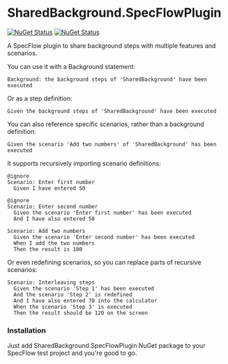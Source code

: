 # SharedBackground.SpecFlowPlugin

[![NuGet Status](http://img.shields.io/nuget/v/sharedbackground.specflowplugin.svg?style=flat)](https://www.nuget.org/packages/sharedbackground.specflowplugin/)
[![NuGet Status](http://img.shields.io/nuget/vpre/sharedbackground.specflowplugin.svg?style=flat)](https://www.nuget.org/packages/sharedbackground.specflowplugin/)

A SpecFlow plugin to share background steps with multiple features and scenarios.

You can use it with a Background statement:

```gherkin
Background: the background steps of 'SharedBackground' have been executed
```

Or as a step definition:

```gherkin
Given the background steps of 'SharedBackground' have been executed
```

You can also reference specific scenarios, rather than a background definition:

```gherkin
Given the scenario 'Add two numbers' of 'SharedBackground' has been executed
```

It supports recursively importing scenario definitions:

```gherkin
@ignore
Scenario: Enter first number
  Given I have entered 50

@ignore
Scenario: Enter second number
  Given the scenario 'Enter first number' has been executed
  And I have also entered 50  

Scenario: Add two numbers
  Given the scenario 'Enter second number' has been executed
  When I add the two numbers
  Then the result is 100
```

Or even redefining scenarios, so you can replace parts of recursive scenarios: 

```gherkin
Scenario: Interleaving steps
  Given the scenario 'Step 1' has been executed
  And the scenario 'Step 2' is redefined
  And I have also entered 70 into the calculator    
  When the scenario 'Step 3' is executed
  Then the result should be 120 on the screen
```

### Installation

Just add SharedBackground.SpecFlowPlugin NuGet package to your SpecFlow test project and you're good to go.